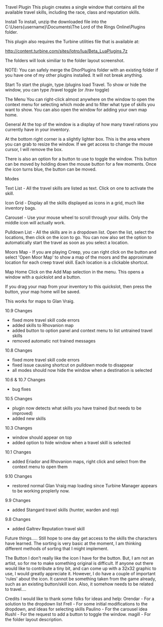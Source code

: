 Travel Plugin
This plugin creates a single window that contains all the available travel skills, including the race, class and reputation skills.

Install
To install, unzip the downloaded file into the C:\Users\{username}\Documents\The Lord of the Rings Online\Plugins folder.

This plugin also requires the Turbine utilities file that is available at: 

http://content.turbine.com/sites/lotro/lua/Beta_LuaPlugins.7z

The folders will look similiar to the folder layout screenshot.

NOTE: You can safely merge the DhorPlugins folder with an existing folder if you have one of my other plugins installed. It will not break anything.

Start
To start the plugin, type /plugins load Travel.
To show or hide the window, you can type /travel toggle (or /trav toggle)

The Menu
You can right-click almost anywhere on the window to open the context menu for selecting which mode and to filter what type of skills you want to show. You can also open the window for adding your own map home.

General
At the top of the window is a display of how many travel rations you currently have in your inventory.

At the bottom right corner is a slightly lighter box. This is the area where you can grab to resize the window. If we get access to change the mouse cursor, I will remove the box.

There is also an option for a button to use to toggle the window. This button can be moved by holding down the mouse button for a few moments. Once the icon turns blue, the button can be moved.

Modes

Text List - All the travel skills are listed as text. Click on one to activate the skill.

Icon Grid - Display all the skills displayed as icons in a grid, much like inventory bags.

Carousel - Use your mouse wheel to scroll through your skills. Only the middle icon will actually work.

Pulldown List - All the skills are in a dropdown list. Open the list, select the locations, then click on the icon to go. You can now also set the option to automatically start the travel as soon as you select a location.

Moors Map - If you are playing Creep, you can right click on the button and select 'Open Moor Map' to show a map of the moors and the approximate location for each creep travel skill. Each location is a clickable shortcut.

Map Home
Click on the Add Map selection in the menu. This opens a window with a quickslot and a button. 

If you drag your map from your inventory to this quickslot, then press the button, your map home will be saved.

This works for maps to Glan Vraig.

10.9 Changes
- fixed more travel skill code errors
- added skills to Rhovanion map
- added button to option panel and context menu to list untrained travel skills
- removed automatic not trained messages

10.8 Changes
- fixed more travel skill code errors
- fixed issue causing shortcut on pulldown mode to disappear
- all modes should now hide the window when a destination is selected

10.6 & 10.7 Changes
- bug fixes

10.5 Changes
- plugin now detects what skills you have trained (but needs to be improved)
- added new skills

10.3 Changes
- window should appear on top
- added option to hide window when a travel skill is selected

10.1 Changes
- added Eriador and Rhovanion maps, right click and select from the context menu to open them

9.10 Changes
- restored normal Glan Vraig map loading since Turbine Manager appears to be working proplerly now.

9.9 Changes
- added Stangard travel skills (hunter, warden and rep)

9.8 Changes
- added Galtrev Reputation travel skill


Future things.....
Still hope to one day get access to the skills the characters have learned.
The sorting is very basic at the moment, I am thinking different methods of sorting that I might implement.

The Button
I don't really like the icon I have for the button. But, I am not an artist, so for me to make something original is difficult. If anyone out there would like to contribute a tiny bit, and can come up with a 32x32 graphic to use, I would greatly appreciate it. However, I do have a couple of important 'rules' about the icon. It cannot be something taken from the game already, such as an existing button/skill icon. Also, it somehow needs to be related to travel....

Credits
I would like to thank some folks for ideas and help:
Orendar - For a solution to the dropdown list
Frell - For some initial modifications to the dropdown, and ideas for selecting skills
Paulino - For the carousel idea
Rushl - For the request to add a button to toggle the window.
magill - For the folder layout description.
